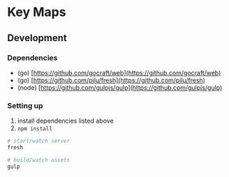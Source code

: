 # Key Maps


## Development

### Dependencies

- (go) [https://github.com/gocraft/web](https://github.com/gocraft/web)
- (go) [https://github.com/pilu/fresh](https://github.com/pilu/fresh)
- (node) [https://github.com/gulpjs/gulp](https://github.com/gulpjs/gulp)


### Setting up

1. install dependencies listed above
2. `npm install`

```bash
# start/watch server
fresh

# build/watch assets
gulp
```
